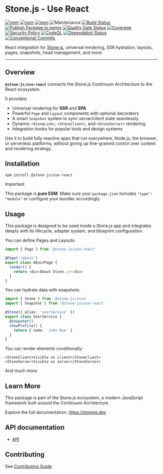 # Stone.js - Use React

[![npm](https://img.shields.io/npm/l/@stone-js/use-react)](https://opensource.org/licenses/MIT)
[![npm](https://img.shields.io/npm/v/@stone-js/use-react)](https://www.npmjs.com/package/@stone-js/use-react)
[![npm](https://img.shields.io/npm/dm/@stone-js/use-react)](https://www.npmjs.com/package/@stone-js/use-react)
![Maintenance](https://img.shields.io/maintenance/yes/2025)
[![Build Status](https://github.com/stone-foundation/stone-js-use-react/actions/workflows/main.yml/badge.svg)](https://github.com/stone-foundation/stone-js-use-react/actions/workflows/main.yml)
[![Publish Package to npmjs](https://github.com/stone-foundation/stone-js-use-react/actions/workflows/release.yml/badge.svg)](https://github.com/stone-foundation/stone-js-use-react/actions/workflows/release.yml)
[![Quality Gate Status](https://sonarcloud.io/api/project_badges/measure?project=stone-foundation_stone-js-use-react&metric=alert_status)](https://sonarcloud.io/summary/new_code?id=stone-foundation_stone-js-use-react)
[![Coverage](https://sonarcloud.io/api/project_badges/measure?project=stone-foundation_stone-js-use-react&metric=coverage)](https://sonarcloud.io/summary/new_code?id=stone-foundation_stone-js-use-react)
[![Security Policy](https://img.shields.io/badge/Security-Policy-blue.svg)](./SECURITY.md)
[![CodeQL](https://github.com/stone-foundation/stone-js-use-react/actions/workflows/github-code-scanning/codeql/badge.svg)](https://github.com/stone-foundation/stone-js-use-react/security/code-scanning)
[![Dependabot Status](https://img.shields.io/badge/Dependabot-enabled-brightgreen.svg)](https://github.com/stone-foundation/stone-js-use-react/network/updates)
[![Conventional Commits](https://img.shields.io/badge/Conventional%20Commits-1.0.0-yellow.svg)](https://conventionalcommits.org)

React integration for [Stone.js](https://stonejs.dev), universal rendering, SSR hydration, layouts, pages, snapshots, head management, and more.

---

## Overview

**`@stone-js/use-react`** connects the Stone.js Continuum Architecture to the React ecosystem.

It provides:

- Universal rendering for **SSR** and **SPA**
- Powerful `Page` and `Layout` components with optional decorators
- A smart `Snapshot` system to sync server/client state seamlessly
- Dynamic `<StoneLink>`, `<StoneClient>`, and `<StoneServer>` rendering
- Integration hooks for popular tools and design systems

Use it to build fully reactive apps that run everywhere, Node.js, the browser, or serverless platforms, without giving up fine-grained control over context and rendering strategy.

## Installation

```bash
npm install @stone-js/use-react
```

> [!IMPORTANT]
> This package is **pure ESM**. Make sure your `package.json` includes `"type": "module"` or configure your bundler accordingly.

## Usage

This package is designed to be used inside a Stone.js app and integrates deeply with its lifecycle, adapter system, and blueprint configuration.

You can define Pages and Layouts:

```ts
import { Page } from '@stone-js/use-react'

@Page('/about')
export class AboutPage {
  render() {
    return <div>About Stone.js</div>
  }
}
```

You can hydrate data with snapshots:

```ts
import { Stone } from '@stone-js/core'
import { Snapshot } from '@stone-js/use-react'

@Stone({ alias: 'userService' })
export class UserService {
  @Snapshot()
  showProfile() {
    return { name: 'John Doe' }
  }
}
```

You can render elements conditionally:

```tsx
<StoneClient>Visible on client</StoneClient>
<StoneServer>Visible on server</StoneServer>
```

And much more.

## Learn More

This package is part of the Stone.js ecosystem, a modern JavaScript framework built around the Continuum Architecture.

Explore the full documentation: https://stonejs.dev

## API documentation

* [API](https://github.com/stone-foundation/stone-js-use-react/blob/main/docs)

## Contributing

See [Contributing Guide](https://github.com/stone-foundation/stone-js-use-react/blob/main/CONTRIBUTING.md)